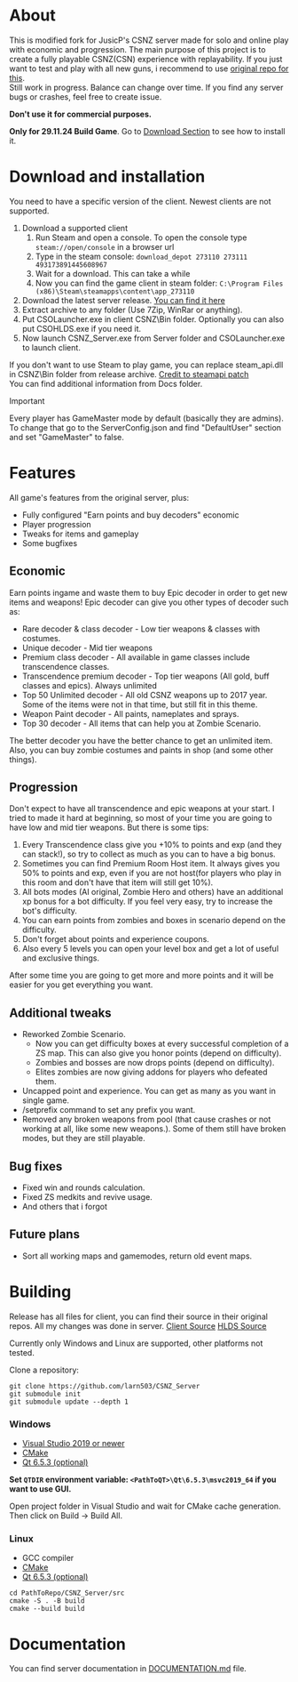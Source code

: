 # About
This is modified fork for JusicP's CSNZ server made for solo and online play with economic and progression. The main purpose of this project is to create a fully playable CSNZ(CSN) experience with replayability. If you just want to test and play with all new guns, i recommend to use [original repo for this](https://github.com/JusicP/CSNZ_Server).  
Still work in progress. Balance can change over time. If you find any server bugs or crashes, feel free to create issue.  
  
**Don't use it for commercial purposes.**  
  
**Only for 29.11.24 Build Game**. Go to [Download Section](#download-and-installation) to see how to install it.   


# Download and installation
You need to have a specific version of the client. Newest clients are not supported.
1. Download a supported client
    1. Run Steam and open a console. To open the console type `steam://open/console` in a browser url
    2. Type in the steam console: `download_depot 273110 273111 493173891445608967`
    3. Wait for a download. This can take a while
    4. Now you can find the game client in steam folder: `C:\Program Files (x86)\Steam\steamapps\content\app_273110`
2. Download the latest server release. [You can find it here](https://github.com/larn503/CSNZ_Server/releases)
3. Extract archive to any folder (Use 7Zip, WinRar or anything).
4. Put CSOLauncher.exe in client CSNZ\Bin folder. Optionally you can also put CSOHLDS.exe if you need it.
5. Now launch CSNZ_Server.exe from Server folder and CSOLauncher.exe to launch client.

If you don't want to use Steam to play game, you can replace steam_api.dll in CSNZ\Bin folder from release archive. [Credit to steamapi patch](https://gitlab.com/Mr_Goldberg/goldberg_emulator)  
You can find additional information from Docs folder.  
> [!IMPORTANT]
> Every player has GameMaster mode by default (basically they are admins). To change that go to the ServerConfig.json and find "DefaultUser" section and set "GameMaster" to false.

# Features
All game's features from the original server, plus:  
* Fully configured "Earn points and buy decoders" economic  
* Player progression  
* Tweaks for items and gameplay  
* Some bugfixes 

## Economic
Earn points ingame and waste them to buy Epic decoder in order to get new items and weapons! Epic decoder can give you other types of decoder such as:
* Rare decoder & class decoder - Low tier weapons & classes with costumes.
* Unique decoder - Mid tier weapons
* Premium class decoder - All available in game classes include transcendence classes.
* Transcendence premium decoder - Top tier weapons (All gold, buff classes and epics). Always unlimited
* Top 50 Unlimited decoder - All old CSNZ weapons up to 2017 year. Some of the items were not in that time, but still fit in this theme.
* Weapon Paint decoder - All paints, nameplates and sprays.
* Top 30 decoder - All items that can help you at Zombie Scenario.

The better decoder you have the better chance to get an unlimited item.  
Also, you can buy zombie costumes and paints in shop (and some other things).

## Progression
Don't expect to have all transcendence and epic weapons at your start. I tried to made it hard at beginning, so most of your time you are going to have low and mid tier weapons. But there is some tips:
1. Every Transcendence class give you +10% to points and exp (and they can stack!), so try to collect as much as you can to have a big bonus.
2. Sometimes you can find Premium Room Host item. It always gives you 50% to points and exp, even if you are not host(for players who play in this room and don't have that item will still get 10%).
3. All bots modes (AI original, Zombie Hero and others) have an additional xp bonus for a bot difficulty. If you feel very easy, try to increase the bot's difficulty. 
4. You can earn points from zombies and boxes in scenario depend on the difficulty.
5. Don't forget about points and experience coupons.
6. Also every 5 levels you can open your level box and get a lot of useful and exclusive things.

After some time you are going to get more and more points and it will be easier for you get everything you want.

## Additional tweaks
* Reworked Zombie Scenario.
    - Now you can get difficulty boxes at every successful completion of a ZS map. This can also give you honor points (depend on difficulty).
    - Zombies and bosses are now drops points (depend on difficulty).
    - Elites zombies are now giving addons for players who defeated them.
* Uncapped point and experience. You can get as many as you want in single game.
* /setprefix <prefixId> command to set any prefix you want.
* Removed any broken weapons from pool (that cause crashes or not working at all, like some new weapons.). Some of them still have broken modes, but they are still playable.

## Bug fixes
* Fixed win and rounds calculation.
* Fixed ZS medkits and revive usage.
* And others that i forgot

## Future plans
* Sort all working maps and gamemodes, return old event maps.

# Building
Release has all files for client, you can find their source in their original repos. All my changes was done in server.
[Client Source](https://github.com/JusicP/Launcher_CSNZ)
[HLDS Source](https://github.com/SmilexGamer/HLDS_CSNZ)

Currently only Windows and Linux are supported, other platforms not tested.

Clone a repository:
```
git clone https://github.com/larn503/CSNZ_Server
git submodule init
git submodule update --depth 1
```

### Windows
* [Visual Studio 2019 or newer](https://visualstudio.microsoft.com/thank-you-downloading-visual-studio/?sku=Community)
* [CMake](https://www.cmake.org/download/)
* [Qt 6.5.3 (optional)](https://www.qt.io/download-qt-installer)
  
**Set `QTDIR` environment variable: `<PathToQT>\Qt\6.5.3\msvc2019_64` if you want to use GUI.**

Open project folder in Visual Studio and wait for CMake cache generation.
Then click on Build -> Build All.

### Linux
* GCC compiler
* [CMake](https://www.cmake.org/download/)
* [Qt 6.5.3 (optional)](https://www.qt.io/download-qt-installer)

```
cd PathToRepo/CSNZ_Server/src
cmake -S . -B build
cmake --build build
```

# Documentation
You can find server documentation in [DOCUMENTATION.md](doc/documentation.md) file.
